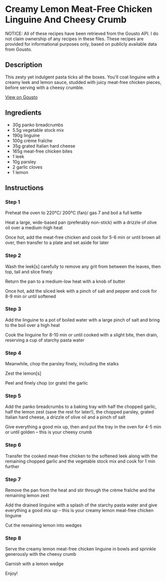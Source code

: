 # Creamy Lemon Meat-Free Chicken Linguine And Cheesy Crumb

NOTICE: All of these recipes have been retrieved from the Gousto API. I do not claim ownership of any recipes in these files. These recipes are provided for informational purposes only, based on publicly available data from Gousto.

## Description

This zesty yet indulgent pasta ticks all the boxes. You'll coat linguine with a creamy leek and lemon sauce, studded with juicy meat-free chicken pieces, before serving with a cheesy crumble. 

[View on Gousto](https://www.gousto.co.uk/recipes/cookbook/creamy-lemon-meat-free-chicken-linguine-cheesy-crumble)

## Ingredients

- 30g panko breadcrumbs
- 5.5g vegetable stock mix
- 190g linguine
- 100g crème fraîche
- 35g grated Italian hard cheese
- 165g meat-free chicken bites
- 1 leek
- 10g parsley
- 2 garlic cloves
- 1 lemon

## Instructions


### Step 1

Preheat the oven to 220°C/ 200°C (fan)/ gas 7 and boil a full kettle

Heat a large, wide-based pan (preferably non-stick) with a drizzle of olive oil over a medium-high heat

Once hot, add the meat-free chicken and cook for 5-6 min or until brown all over, then transfer to a plate and set aside for later


### Step 2

Wash the leek<span class="text-danger">[s]</span> carefully to remove any grit from between the leaves, then top, tail and slice finely

Return the pan to a medium-low heat with a knob of butter

Once hot, add the sliced leek with a pinch of salt and pepper and cook for 8-9 min or until softened


### Step 3

Add the linguine to a pot of boiled water with a large pinch of salt and bring to the boil over a high heat

Cook the linguine for 8-10 min or until cooked with a slight bite, then drain, reserving a cup of starchy pasta water


### Step 4

Meanwhile, chop the parsley finely, including the stalks

Zest the lemon<span class="text-danger">[s]</span>

Peel and finely chop (or grate) the garlic


### Step 5

Add the panko breadcrumbs to a baking tray with half the chopped garlic, half the lemon zest (save the rest for later!), the chopped parsley, grated Italian hard cheese, a drizzle of olive oil and a pinch of salt

Give everything a good mix up, then and put the tray in the oven for 4-5 min or until golden – this is your cheesy crumb


### Step 6

Transfer the cooked meat-free chicken to the softened leek along with the remaining chopped garlic and the vegetable stock mix and cook for 1 min further


### Step 7

Remove the pan from the heat and stir through the crème fraîche and the remaining lemon zest

Add the drained linguine with a splash of the starchy pasta water and give everything a good mix up – this is your creamy lemon meat-free chicken linguine

Cut the remaining lemon into wedges

### Step 8

Serve the creamy lemon meat-free chicken linguine in bowls and sprinkle generously with the cheesy crumb

Garnish with a lemon wedge

Enjoy!

